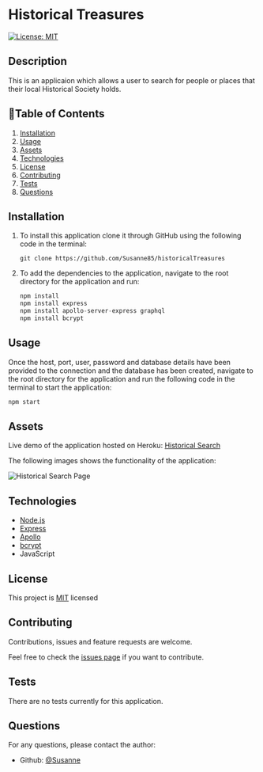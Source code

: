 # Historical Treasures
[![License: MIT](https://img.shields.io/badge/License-MIT-brightgreen.svg)](https://opensource.org/licenses/MIT)

## Description

This is an applicaion which allows a user to search for people or places that their local Historical Society holds. 

  


## 📖Table of Contents
1. [Installation](#installation)
2. [Usage](#usage)
3. [Assets](#assets)
4. [Technologies](#technologies)
5. [License](#license)
6. [Contributing](#contributing)
7. [Tests](#tests)
8. [Questions](#questions)

## Installation
1. To install this application clone it through GitHub using the following code in the terminal: 
    ``` 
    git clone https://github.com/Susanne85/historicalTreasures
    ```
2. To add the dependencies to the application, navigate to the root directory for the application and run:
    ```js
    npm install
    npm install express
    npm install apollo-server-express graphql
    npm install bcrypt
    ```
    
## Usage
Once the host, port, user, password and database details have been provided to the connection and the database has been created, navigate to the root directory for the application and run the following code in the terminal to start the application:

```js
npm start
```

## Assets

Live demo of the application hosted on Heroku: [Historical Search](https://radiant-woodland-13835.herokuapp.com/)

The following images shows the functionality of the application: 
 
![Historical Search Page](./server/public/images/Book_Search_Front_Page.png)

 
## Technologies
- [Node.js](https://nodejs.org/en/docs/)
- [Express](https://expressjs.com/)
- [Apollo](https://www.apollographql.com/docs/)
- [bcrypt](https://www.npmjs.com/package/bcrypt)
- JavaScript

## License

This project is [MIT](./LICENSE) licensed

## Contributing
Contributions, issues and feature requests are welcome.

Feel free to check the [issues page](https://github.com/Susanne85/historicalTreasures) if you want to contribute.

## Tests
There are no tests currently for this application.


## Questions
For any questions, please contact the author:

- Github: [@Susanne](https://github.com/Susanne85)